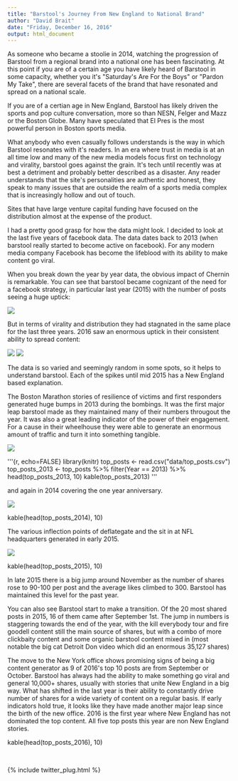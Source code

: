 ```yaml
---
title: "Barstool's Journey From New England to National Brand"
author: "David Brait"
date: "Friday, December 16, 2016"
output: html_document
---
```


As someone who became a stoolie in 2014, watching the progression of Barstool from a regional brand into a national one has been fascinating.  At this point if you are of a certain age you have likely heard of Barstool in some capacity, whether you it's "Saturday's Are For the Boys" or "Pardon My Take", there are several facets of the brand that have resonated and spread on a national scale.

If you are of a certian age in New England, Barstool has likely driven the sports and pop culture conversation, more so than NESN, Felger and Mazz or the Boston Globe.  Many have speculated that El Pres is the most powerful person in Boston sports media.

What anybody who even casually follows understands is the way in which Barstool resonates with it's readers.  In an era where trust in media is at an all time low and many of the new media models focus first on technology and virality, barstool goes against the grain.  It's tech until recently was at best a detriment and probably better described as a disaster.  Any reader understands that the site's personalities are authentic and honest, they speak to many issues that are outside the realm of a sports media complex that is increasingly hollow and out of touch.

Sites that have large venture capital funding have focused on the distribution almost at the expense of the product.  

I had a pretty good grasp for how the data might look.  I decided to look at the last five years of facebook data.  The data dates back to 2013 (when barstool really started to become active on facebook).  For any modern media company Facebook has become the lifeblood with its ability to make content go viral. 

When you break down the year by year data, the obvious impact of Chernin is remarkable.  You can see that barstool became cognizant of the need for a facebook strategy, in particular last year (2015) with the number of posts seeing a huge uptick:

<img src="img/num_posts_year.png">

But in terms of virality and distribution they had stagnated in the same place for the last three years.  2016 saw an enormous uptick in their consistent ability to spread content:

<img src="img/avg_shares_year.png">
<img src="img/med_shares_year.png">

The data is so varied and seemingly random in some spots, so it helps to understand barstool.  Each of the spikes until mid 2015 has a New England based explanation.  

The Boston Marathon stories of resilience of victims and first responders generated huge bumps in 2013 during the bombings.  It was the first major leap barstool made as they maintained many of their numbers througout the year.  It was also a great leading indicator of the power of their engagement.  For a cause in their wheelhouse they were able to generate an enormous amount of traffic and turn it into something tangible.

<img src="img/avg_shares_2013.png">

'''{r, echo=FALSE}
library(knitr)
top_posts <- read.csv("data/top_posts.csv")
top_posts_2013 <- top_posts %>% filter(Year == 2013) %>% head(top_posts_2013, 10)
kable(top_posts_2013)
'''

and again in 2014 covering the one year anniversary. 

<img src="img/avg_shares_2014.png">

kable(head(top_posts_2014), 10)

The various inflection points of deflategate and the sit in at NFL headquarters generated in early 2015.

<img src="img/avg_shares_2015.png">

kable(head(top_posts_2015), 10)

In late 2015 there is a big jump around November as the number of shares rose to 90-100 per post and the average likes climbed to 300.  Barstool has maintained this level for the past year.

You can also see Barstool start to make a transition.  Of the 20 most shared posts in 2015, 16 of them came after September 1st.  The jump in numbers is staggering towards the end of the year, with the kill everybody tour and fire goodell content still the main source of shares, but with a combo of more clickbaity content and some organic barstool content mixed in (most notable the big cat Detroit Don video which did an enormous 35,127 shares)

The move to the New York office shows promising signs of being a big content generator as 9 of 2016's top 10 posts are from September or October.  Barstool has always had the ability to make something go viral and general 10,000+ shares, usually with stories that unite New England in a big way.  What has shifted in the last year is their ability to constantly drive number of shares for a wide variety of content on a regular basis.  If early indicators hold true, it looks like they have made another major leap since the birth of the new office.  2016 is the first year where New England has not dominated the top content.  All five top posts this year are non New England stories.

kable(head(top_posts_2016), 10)


&nbsp;

{% include twitter_plug.html %}

